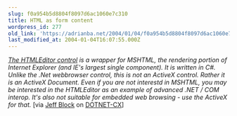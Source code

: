 ```yaml
---
slug: f0a954b5d8804f8097d6ac1060e7c310
title: HTML as form content
wordpress_id: 277
old_link: 'https://adrianba.net/2004/01/04/f0a954b5d8804f8097d6ac1060e7c310/'
last_modified_at: 2004-01-04T16:07:55.000Z
---
```


_[The
HTMLEditor control](http://www.itwriting.com/htmleditor/index.php) is a wrapper for MSHTML, the rendering
portion of Internet Explorer (and IE's largest single component).
It is written in C#. Unlike the .Net webbrowser control, this is
not an ActiveX control. Rather it is an ActiveX Document. Even if
you are not interestd in MSHTML, you may be interested in the
HTMLEditor as an example of advanced .NET / COM interop. It's also
not suitable for embedded web browsing - use the ActiveX for
that._ [via
[
Jeff Block](http://discuss.develop.com/archives/wa.exe?A2=ind0401a&L=dotnet-cx&T=0&F=&S=&P=147) on
[DOTNET-CX](http://discuss.develop.com/dotnet-cx.html)]
